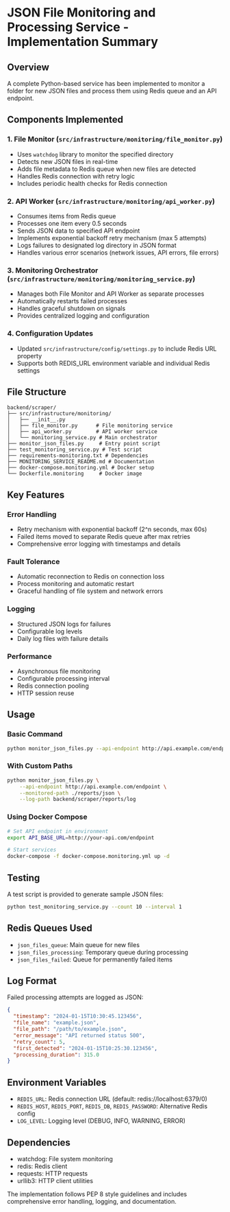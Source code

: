 # JSON File Monitoring and Processing Service - Implementation Summary

## Overview
A complete Python-based service has been implemented to monitor a folder for new JSON files and process them using Redis queue and an API endpoint.

## Components Implemented

### 1. File Monitor (`src/infrastructure/monitoring/file_monitor.py`)
- Uses `watchdog` library to monitor the specified directory
- Detects new JSON files in real-time
- Adds file metadata to Redis queue when new files are detected
- Handles Redis connection with retry logic
- Includes periodic health checks for Redis connection

### 2. API Worker (`src/infrastructure/monitoring/api_worker.py`)
- Consumes items from Redis queue
- Processes one item every 0.5 seconds
- Sends JSON data to specified API endpoint
- Implements exponential backoff retry mechanism (max 5 attempts)
- Logs failures to designated log directory in JSON format
- Handles various error scenarios (network issues, API errors, file errors)

### 3. Monitoring Orchestrator (`src/infrastructure/monitoring/monitoring_service.py`)
- Manages both File Monitor and API Worker as separate processes
- Automatically restarts failed processes
- Handles graceful shutdown on signals
- Provides centralized logging and configuration

### 4. Configuration Updates
- Updated `src/infrastructure/config/settings.py` to include Redis URL property
- Supports both REDIS_URL environment variable and individual Redis settings

## File Structure
```
backend/scraper/
├── src/infrastructure/monitoring/
│   ├── __init__.py
│   ├── file_monitor.py      # File monitoring service
│   ├── api_worker.py        # API worker service
│   └── monitoring_service.py # Main orchestrator
├── monitor_json_files.py     # Entry point script
├── test_monitoring_service.py # Test script
├── requirements-monitoring.txt # Dependencies
├── MONITORING_SERVICE_README.md # Documentation
├── docker-compose.monitoring.yml # Docker setup
└── Dockerfile.monitoring     # Docker image
```

## Key Features

### Error Handling
- Retry mechanism with exponential backoff (2^n seconds, max 60s)
- Failed items moved to separate Redis queue after max retries
- Comprehensive error logging with timestamps and details

### Fault Tolerance
- Automatic reconnection to Redis on connection loss
- Process monitoring and automatic restart
- Graceful handling of file system and network errors

### Logging
- Structured JSON logs for failures
- Configurable log levels
- Daily log files with failure details

### Performance
- Asynchronous file monitoring
- Configurable processing interval
- Redis connection pooling
- HTTP session reuse

## Usage

### Basic Command
```bash
python monitor_json_files.py --api-endpoint http://api.example.com/endpoint
```

### With Custom Paths
```bash
python monitor_json_files.py \
    --api-endpoint http://api.example.com/endpoint \
    --monitored-path ./reports/json \
    --log-path backend/scraper/reports/log
```

### Using Docker Compose
```bash
# Set API endpoint in environment
export API_BASE_URL=http://your-api.com/endpoint

# Start services
docker-compose -f docker-compose.monitoring.yml up -d
```

## Testing
A test script is provided to generate sample JSON files:
```bash
python test_monitoring_service.py --count 10 --interval 1
```

## Redis Queues Used
- `json_files_queue`: Main queue for new files
- `json_files_processing`: Temporary queue during processing
- `json_files_failed`: Queue for permanently failed items

## Log Format
Failed processing attempts are logged as JSON:
```json
{
  "timestamp": "2024-01-15T10:30:45.123456",
  "file_name": "example.json",
  "file_path": "/path/to/example.json",
  "error_message": "API returned status 500",
  "retry_count": 5,
  "first_detected": "2024-01-15T10:25:30.123456",
  "processing_duration": 315.0
}
```

## Environment Variables
- `REDIS_URL`: Redis connection URL (default: redis://localhost:6379/0)
- `REDIS_HOST`, `REDIS_PORT`, `REDIS_DB`, `REDIS_PASSWORD`: Alternative Redis config
- `LOG_LEVEL`: Logging level (DEBUG, INFO, WARNING, ERROR)

## Dependencies
- watchdog: File system monitoring
- redis: Redis client
- requests: HTTP requests
- urllib3: HTTP client utilities

The implementation follows PEP 8 style guidelines and includes comprehensive error handling, logging, and documentation.